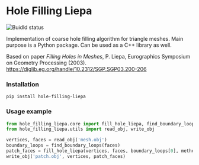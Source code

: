 # Hole Filling Liepa

![Buidld status](https://github.com/russelmann/hole-filling-liepa/actions/workflows/python-package-conda.yml/badge.svg?event=push)

Implementation of coarse hole filling algorithm for triangle meshes. Main purpose is a Python package. Can be used as a C++ library as well.

Based on paper *Filling Holes in Meshes*, P. Liepa, Eurographics Symposium on Geometry Processing (2003).
https://diglib.eg.org/handle/10.2312/SGP.SGP03.200-206

### Installation

```
pip install hole-filling-liepa
```

### Usage example

```python
from hole_filling_liepa.core import fill_hole_liepa, find_boundary_loops
from hole_filling_liepa.utils import read_obj, write_obj

vertices, faces = read_obj('mesh.obj')
boundary_loops = find_boundary_loops(faces)
patch_faces = fill_hole_liepa(vertices, faces, boundary_loops[0], method='angle')
write_obj('patch.obj', vertices, patch_faces)
```
